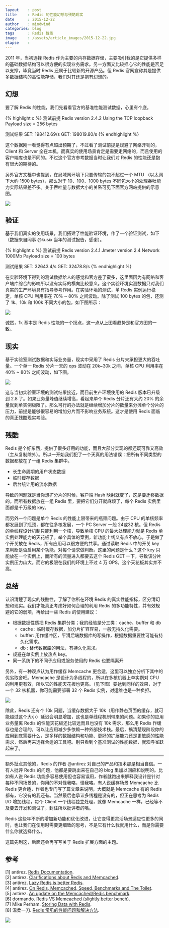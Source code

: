 ```yaml
---
layout    : post
title     : Redis 的性能幻想与残酷现实
date      : 2015-12-22
author    : mindwind
categories: blog
tags      : Redis 性能
image     : /assets/article_images/2015-12-22.jpg
elapse    :
---
```



2011 年，当初选择 Redis 作为主要的内存数据存储，主要吸引我的是它提供多样的基础数据结构可以很方便的实现业务需求。另一方面又比较担心它的性能是否足以支撑，毕竟当时 Redis 还属于比较新的开源产品。但 Redis 官网宣称其是提供多数据结构的高性能存储，我们对其还是抱有幻想的。


## 幻想
要了解 Redis 的性能，我们先看看官方的基准性能测试数据，心里有个底。

{% highlight c %}
  测试前提
  Redis version 2.4.2
  Using the TCP loopback
  Payload size = 256 bytes  

  测试结果
  SET: 198412.69/s
  GET: 198019.80/s
{% endhighlight %}

这个数据刚一看觉得有点超出预期了，不过看了测试前提是规避了网络开销的，Client 和 Server 全在本机。而真实的使用场景肯定是需要走网络的，而且使用的客户端库也是不同的。不过这个官方参考数据当时让我们对 Redis 的性能还是抱有很大的期待的。

另外官方文档中也提到，在局域网环境下只要传输的包不超过一个 MTU （以太网下大约 1500 bytes），那么对于 10、100、1000 bytes 不同包大小的处理吞吐能力实际结果差不多。关于吞吐量与数据大小的关系可见下面官方网站提供的示意图。

![](/assets/article_images/2015-12-22-1.png)


## 验证
基于我们真实的使用场景，我们搭建了性能验证环境，作了一个验证测试，如下（数据来自同事 @kusix 当年的测试报告，感谢）。

{% highlight c %}
  测试前提
  Redis version 2.4.1
  Jmeter version 2.4
  Network 1000Mb
  Payload size = 100 bytes  

  测试结果
  SET: 32643.4/s
  GET: 32478.8/s
{% endhighlight %}

在实验环境下得到的测试数据给人的感觉和官方差了蛮多，这里面因为有网络和客户端库综合的影响所以没有实际的横向比较意义。这个实验环境实测数据只对我们真实的生产环境具有指导参考作用。在实验环境的测试，单 Redis 实例运行稳定，单核 CPU 利用率在 70% ~ 80% 之间波动。除了测试 100 bytes 的包，还测了 1k、10k 和 100k 不同大小的包，如下图所示：

![](/assets/article_images/2015-12-22-2.png)

诚然，1k 基本是 Redis 性能的一个拐点，这一点从上图看趋势是和官方图的一致。


## 现实
基于实验室测试数据和实际业务量，现实中采用了 Redis 分片来承担更大的吞吐量。一个单一 Redis 分片一天的 ops 波动在 20k~30k 之间，单核 CPU 利用率在 40% ~ 80% 之间波动，如下图。

![](/assets/article_images/2015-12-22-3.png)

这与当初实验室环境的测试结果接近，而目前生产环境使用的 Redis 版本已升级到 2.8 了。如果业务量峰值继续增高，看起来单个 Redis 分片还有大约 20% 的余量就到单实例极限了。那么可行的办法就是继续增加分片的数量来分摊单个分片的压力，前提是能够很容易的增加分片而不影响业务系统。这才是使用 Redis 面临的真正残酷现实考验。


## 残酷
Redis 是个好东西，提供了很多好用的功能，而且大部分实现的都还既可靠又高效（主从复制除外）。所以一开始我们犯了一个天真的用法错误：把所有不同类型的数据都放在了一组 Redis 集群中。

  - 长生命周期的用户状态数据
  - 临时缓存数据
  - 后台统计用的流水数据

  导致的问题就是当你想扩分片的时候，客户端 Hash 映射就变了，这是要迁移数据的。而所有数据放在一组 Redis 里，要把它们分开就麻烦了，每个 Redis 实例里面都是千万级的 key。

  而另外一个问题是单个 Redis 的性能上限带来的瓶颈问题。由于 CPU 的单核频率都发展到了瓶颈，都在往多核发展，一个 PC Server 一般 24或32 核。但 Redis 的单线程设计机制只能利用一个核，导致单核 CPU 的最大处理能力就是 Redis 单实例处理能力的天花板了。举个具体的案例，新功能上线又有点不放心，于是做了个开关放在 Redis，所有应用可以很方便的共享。通过读取 Redis 中的开关 key 来判断是否启用某个功能，对每个请求做判断。这里的问题是什么？这个 key 只能放在一个实例上，而所有的流量进入都要去这个 Redis GET 一下，导致该分片实例压力山大。而它的极限在我们的环境上不过 4 万 OPS，这个天花板其实并不高。


## 总结
认识清楚了现实的残酷性，了解了你所在环境 Redis 的真实性能指标，区分清幻想和现实。我们才能真正考虑好如何合理的利用 Redis 的多功能特性，并有效规避的它的弱项，再给出一些 Redis 的使用建议：

  - 根据数据性质把 Redis 集群分类；我的经验是分三类：cache、buffer 和 db
    - cache : 临时缓存数据，加分片扩容容易，一般无持久化需要。
    - buffer: 用作缓冲区，平滑后端数据库的写操作，根据数据重要性可能有持久化需求。
    - db    : 替代数据库的用法，有持久化需求。
  - 规避在单实例上放热点 key。
  - 同一系统下的不同子应用或服务使用的 Redis 也要隔离开

另外，有一种观点认为用作缓存 Memcache 更合适，这里可以独立分析下其中的优劣取舍吧。Memcache 是设计为多线程的，所以在多核机器上单实例对 CPU 的利用更有效，所以它的性能天花板也更高。（见下图）要达到同样的效果，对于一个 32 核机器，你可能需要部署 32 个 Redis 实例，对运维也是一种负担。

![](/assets/article_images/2015-12-22-4.png)

除此，Redis 还有个 10k 问题，当缓存数据大于 10k（用作静态页面的缓存，就可能超过这个大小）延迟会明显增加，这也是单线程机制带来的问题。如果你的应用业务量离 Redis 的性能天花板还比较远而且也没有 10k 需求，那么用 Redis 作缓存也是合理的，可以让应用减少多依赖一种外部技术栈。最后，搞清楚现阶段你的应用到底需要什么，是多样的数据结构和功能、更好的扩展能力还是更敏感的性能需求，然后再来选择合适的工具吧。别只看到个基准测试的性能数据，就欢呼雀跃起来了。


-----

额外扯点其他的，Redis 的作者 @antirez 对自己的产品和技术那是相当自信。一有人批评 Redis 的问题，他都是要跳出来在自己的 blog 里加以回应和说明的。比如有人说 Redis 功能多容易使用但也容易误用，作者就跑出来解释我设计是针对每种不同场景的，你用的不对怪我咯，怪我咯。有人说缓存场景 Memcache 比 Redis 更合适，作者也专门写了篇文章来说明，大概就是 Memcache 有的 Redis 都有，它没有的我还有。当然最后也承认多线程是没有的，但正在思考为 Redis I/O 增加线程，每个 Client 一个线程独立处理，就像 Memcache 一样，已经等不及要去开发和测试了，封住所以批评者的嘴。

Redis 这些年不断的增加新功能和优化改进，让它变得更灵活场景适应性更多的同时，也让我们在使用时需要更细致的思考，不是它有什么我就用什么，而是你需要什么你就选择什么。

这篇先到这，后面还会再写写关于 Redis 扩展方面的主题。

## 参考
[1] antirez. [Redis Documentation](http://redis.io/documentation).  
[2] antirez. [Clarifications about Redis and Memcached](http://antirez.com/news/94).  
[3] antirez. [Lazy Redis is better Redis](http://antirez.com/news/93).  
[4] antirez. [On Redis, Memcached, Speed, Benchmarks and The Toilet](http://oldblog.antirez.com/post/redis-memcached-benchmark.html).  
[5] antirez. [An update on the Memcached/Redis benchmark](http://oldblog.antirez.com/post/update-on-memcached-redis-benchmark.html).  
[6] dormando. [Redis VS Memcached (slightly better bench)](http://dormando.livejournal.com/525147.html).  
[7] Mike Perham. [Storing Data with Redis](http://www.mikeperham.com/2015/09/24/storing-data-with-redis/).  
[8] 温柔一刀. [Redis 常见的性能问题和解决方法](http://zhupan.iteye.com/blog/1576108).

![](/assets/images/qrcode_tail.jpg)
